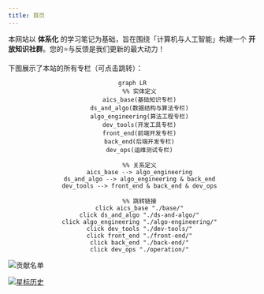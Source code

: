```yaml
---
title: 首页
---
```


本网站以 **体系化** 的学习笔记为基础，旨在围绕「计算机与人工智能」构建一个 **开放知识社群**。您的⭐与反馈是我们更新的最大动力！

下图展示了本站的所有专栏（可点击跳转）：

<div align="center">

```mermaid
graph LR
    %% 实体定义
    aics_base(基础知识专栏)
    ds_and_algo(数据结构与算法专栏)
    algo_engineering(算法工程专栏)
    dev_tools(开发工具专栏)
    front_end(前端开发专栏)
    back_end(后端开发专栏)
    dev_ops(运维测试专栏)

    %% 关系定义
    aics_base --> algo_engineering
    ds_and_algo --> algo_engineering & back_end
    dev_tools --> front_end & back_end & dev_ops
  
    %% 跳转链接
    click aics_base "./base/"
    click ds_and_algo "./ds-and-algo/"
    click algo_engineering "./algo-engineering/"
    click dev_tools "./dev-tools/"
    click front_end "./front-end/"
    click back_end "./back-end/"
    click dev_ops "./operation/"
```

</div>

![贡献名单](https://contrib.rocks/image?repo=Explorer-Dong/wiki)

[![星标历史](https://api.star-history.com/svg?repos=Explorer-Dong/wiki&type=Date)](https://www.star-history.com/#Explorer-Dong/wiki&Date)

